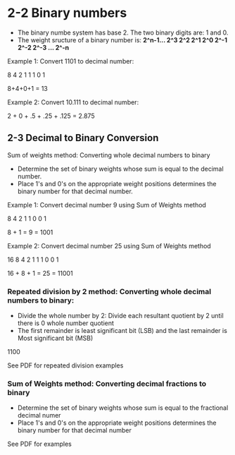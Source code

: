 # 2-2 Binary numbers

- The binary numbe system has base 2. The two binary digits are: 1 and 0.
- The weight sructure of a binary number is:
**2^n-1... 2^3 2^2 2^1 2^0 2^-1 2^-2 2^-3 ... 2^-n**

Example 1: Convert 1101 to decimal number:

8 4 2 1
1 1 0 1

8+4+0+1 = 13

Example 2: Convert 10.111 to decimal number:

2 + 0 + .5 + .25 + .125 = 2.875

## 2-3 Decimal to Binary Conversion

Sum of weights method: Converting whole decimal numbers to binary
- Determine the set of binary weights whose sum is equal to the decimal number.
- Place 1's and 0's on the appropriate weight positions determines the binary number for that decimal number.

Example 1: Convert decimal number 9 using Sum of Weights method

8 4 2 1
1 0 0 1

8 + 1 = 9 = 1001

Example 2: Convert decimal number 25 using Sum of Weights method

16 8 4 2 1
1  1 0 0 1

16 + 8 + 1 = 25 = 11001

### Repeated division by 2 method: Converting whole decimal numbers to binary:
- Divide the whole number by 2: Divide each resultant quotient by 2 until there is 0 whole number quotient
- The first remainder is least significant bit (LSB) and the last remainder is Most significant bit (MSB)

1100

See PDF for repeated division examples

### Sum of Weights method: Converting decimal fractions to binary
- Determine the set of binary weights whose sum is equal to the fractional decimal numer
- Place 1's and 0's on the appropriate weight positions determines the binary number for that decimal number

See PDF for examples
